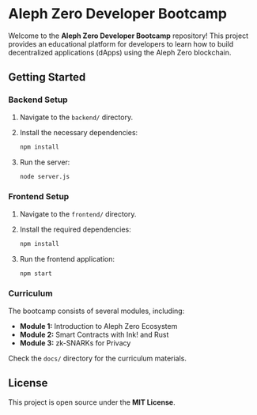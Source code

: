 
# Aleph Zero Developer Bootcamp

Welcome to the **Aleph Zero Developer Bootcamp** repository! This project provides an educational platform for developers to learn how to build decentralized applications (dApps) using the Aleph Zero blockchain.

## Getting Started

### Backend Setup

1. Navigate to the `backend/` directory.
2. Install the necessary dependencies:
    ```bash
    npm install
    ```

3. Run the server:
    ```bash
    node server.js
    ```

### Frontend Setup

1. Navigate to the `frontend/` directory.
2. Install the required dependencies:
    ```bash
    npm install
    ```

3. Run the frontend application:
    ```bash
    npm start
    ```

### Curriculum

The bootcamp consists of several modules, including:
- **Module 1:** Introduction to Aleph Zero Ecosystem
- **Module 2:** Smart Contracts with Ink! and Rust
- **Module 3:** zk-SNARKs for Privacy

Check the `docs/` directory for the curriculum materials.

## License

This project is open source under the **MIT License**.
